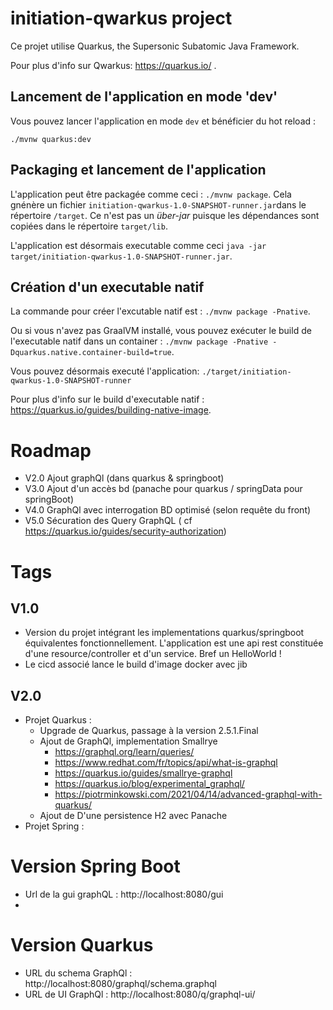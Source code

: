 # initiation-qwarkus project

Ce projet utilise Quarkus, the Supersonic Subatomic Java Framework.

Pour plus d'info sur Qwarkus: https://quarkus.io/ .

## Lancement de l'application en mode 'dev'

Vous pouvez lancer l'application en mode `dev` et bénéficier du hot reload :
```
./mvnw quarkus:dev
```

## Packaging et lancement  de l'application

L'application peut être packagée comme ceci : `./mvnw package`.
Cela gnénère un fichier `initiation-qwarkus-1.0-SNAPSHOT-runner.jar`dans le répertoire `/target`.
Ce n'est pas un _über-jar_ puisque les dépendances sont copiées dans le répertoire `target/lib`.

L'application est désormais executable comme ceci `java -jar target/initiation-qwarkus-1.0-SNAPSHOT-runner.jar`.

## Création d'un executable natif

La commande pour créer l'excutable natif est : `./mvnw package -Pnative`.

Ou si vous n'avez pas GraalVM installé, vous pouvez exécuter  le build de l'executable natif dans un container : `./mvnw package -Pnative -Dquarkus.native.container-build=true`.

Vous pouvez désormais executé l'application: `./target/initiation-qwarkus-1.0-SNAPSHOT-runner`

Pour plus d'info sur le build d'executable natif :  https://quarkus.io/guides/building-native-image.

# Roadmap
* V2.0 Ajout graphQl (dans quarkus & springboot)
* V3.0 Ajout d'un accès bd (panache pour quarkus / springData pour springBoot)
* V4.0 GraphQl avec interrogation BD optimisé (selon requête du front)
* V5.0 Sécuration des Query GraphQL ( cf https://quarkus.io/guides/security-authorization)

# Tags
## V1.0
* Version du projet intégrant les implementations quarkus/springboot équivalentes fonctionnellement. L'application est une api rest constituée d'une resource/controller et d'un service. Bref un HelloWorld !
* Le cicd associé lance le build d'image docker avec jib

## V2.0
* Projet Quarkus : 
   * Upgrade de Quarkus, passage à la version 2.5.1.Final
   * Ajout de GraphQl, implementation Smallrye
       * https://graphql.org/learn/queries/
       * https://www.redhat.com/fr/topics/api/what-is-graphql
       * https://quarkus.io/guides/smallrye-graphql
       * https://quarkus.io/blog/experimental_graphql/
       * https://piotrminkowski.com/2021/04/14/advanced-graphql-with-quarkus/
   * Ajout de D'une persistence H2 avec Panache
* Projet Spring :  

# Version Spring Boot
* Url de la gui graphQL : http://localhost:8080/gui
* 


# Version Quarkus
* URL du schema GraphQl : http://localhost:8080/graphql/schema.graphql
* URL de UI GraphQl : http://localhost:8080/q/graphql-ui/